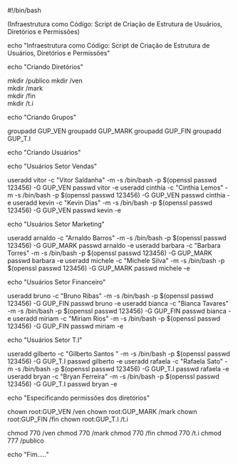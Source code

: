 
#!/bin/bash

(Infraestrutura como Código: Script de Criação de Estrutura de Usuários, Diretórios e Permissões)
 

echo  "Infraestrutura como Código: Script de Criação de Estrutura de Usuários, Diretórios e Permissões"

echo "Criando Diretórios"

mkdir /publico 
mkdir /ven   
mkdir /mark   
mkdir /fin     
mkdir /t.i    

echo "Criando Grupos"

groupadd GUP_VEN 
groupadd GUP_MARK 
groupadd GUP_FIN 
groupadd GUP_T.I 


echo "Criando Usuários"

echo "Usuários Setor Vendas"

useradd vitor -c "Vitor Saldanha" -m -s /bin/bash -p $(openssl passwd 123456) -G GUP_VEN
passwd vitor -e
useradd cinthia -c "Cinthia Lemos" -m -s /bin/bash -p $(openssl passwd 123456) -G GUP_VEN
passwd cinthia -e
useradd kevin -c "Kevin Dias" -m -s /bin/bash -p $(openssl passwd 123456) -G GUP_VEN
passwd kevin -e
 
echo "Usuários Setor Marketing"

useradd arnaldo -c "Arnaldo Barros" -m -s /bin/bash -p $(openssl passwd 123456) -G GUP_MARK
passwd arnaldo -e
useradd barbara -c "Barbara Torres" -m -s /bin/bash -p $(openssl passwd 123456) -G GUP_MARK
passwd barbara -e
useradd michele -c "Michele Silva" -m -s /bin/bash -p $(openssl passwd 123456) -G GUP_MARK
passwd michele -e

echo "Usuários Setor Financeiro"

useradd bruno -c "Bruno Ribas" -m -s /bin/bash -p $(openssl passwd 123456) -G GUP_FIN
passwd bruno -e
useradd bianca -c "Bianca Tavares" -m -s /bin/bash -p $(openssl passwd 123456) -G GUP_FIN
passwd bianca -e
useradd miriam -c "Miriam Rios" -m -s /bin/bash -p $(openssl passwd 123456) -G GUP_FIN
passwd miriam -e

echo "Usuários Setor T.I"

useradd gilberto -c "Gilberto Santos " -m -s /bin/bash -p $(openssl passwd 123456) -G GUP_T.I
passwd gilberto -e
useradd rafaela -c "Rafaela Sato" -m -s /bin/bash -p $(openssl passwd 123456) -G GUP_T.I
passwd rafaela -e
useradd bryan -c "Bryan Ferreira" -m -s /bin/bash -p $(openssl passwd 123456) -G GUP_T.I
passwd bryan -e

echo "Especificando permissões dos diretórios"

chown root:GUP_VEN /ven
chown root:GUP_MARK /mark
chown root:GUP_FIN /fin
chown root:GUP_T.I /t.i

chmod 770 /ven
chmod 770 /mark
chmod 770 /fin
chmod 770 /t.i
chmod 777 /publico

echo "Fim....."
